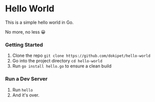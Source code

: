 # Hello World

This is a simple hello world in Go. 

No more, no less 😀

### Getting Started

1. Clone the repo `git clone https://github.com/dokipet/hello-world`
2. Go into the project directory `cd hello-world`
3. Run `go install hello.go` to ensure a clean build

### Run a Dev Server

1. Run `hello`
2. And it's over. 
